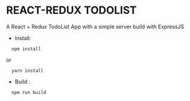 # REACT-REDUX TODOLIST

A React + Redux TodoList App with a simple server build with ExpressJS

- Install:

```
  npm install
```

or

```
  yarn install
```

- Build :

```
  npm run build
```
